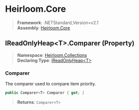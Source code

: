 # Heirloom.Core

> **Framework**: .NETStandard,Version=v2.1  
> **Assembly**: [Heirloom.Core][0]

## IReadOnlyHeap\<T>.Comparer (Property)

> **Namespace**: [Heirloom.Collections][0]  
> **Declaring Type**: [IReadOnlyHeap\<T>][1]

### Comparer

The comparer used to compare item priority.

```cs
public Comparer<T> Comparer { get; }
```

> **Returns**: `Comparer<T>`

[0]: ../../../Heirloom.Core.md
[1]: ../IReadOnlyHeap[T].md
